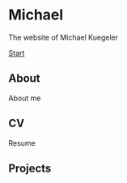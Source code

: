 # Michael
The website of Michael Kuegeler

[Start](./README.md)

## About
About me
## CV
Resume
## Projects
